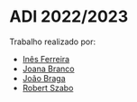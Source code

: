 # ADI 2022/2023


Trabalho realizado por:
 
- [Inês Ferreira](https://github.com/venicexbish)
- [Joana Branco](https://github.com/joanabranco)
- [João Braga](https://github.com/LykiFyar)
- [Robert Szabo](https://github.com/szxbo)
  

